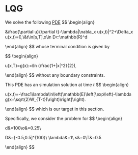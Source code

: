 # LQG

We solve the following [PDE](https://www.pnas.org/doi/epdf/10.1073/pnas.1718942115)
$$
\begin{align}

 &\frac{\partial u}{\partial t}-\lambda\|\nabla_x u(x,t)\|^2+\Delta_x u(x,t)=0,\\&t\in[s,T],x\in D⊂\mathbb{R}^d

\end{align}
$$
whose terminal condition is given by

$$
\begin{align}

u(x,T)=g(x):=\ln (\frac{1+\|x\|^2}{2}),

\end{align}
$$
without any boundary constraints.



This PDE has an simulation solution at time $t$
$$
\begin{align}

u(x,t)=-\frac1\lambda\ln\left(\mathbb{E}\left[\exp\left(-\lambda g(x+\sqrt{2}W_{T-t})\right)\right]\right).

\end{align}
$$
which is our target in this section.



Specifically, we consider the problem for
$$
\begin{align}

d&=100\\σ&=0.25\\

D&=[-0.5,0.5]^{100}\\
\lambda&=1\\
s&=0\\T&=0.5.

\end{align}
$$
